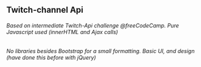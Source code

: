## Twitch-channel Api
###### Based on intermediate Twitch-Api challenge @freeCodeCamp. Pure Javascript used (innerHTML and Ajax calls)
###### No libraries besides Bootstrap for a small formatting. Basic UI, and design (have done this before with jQuery)


